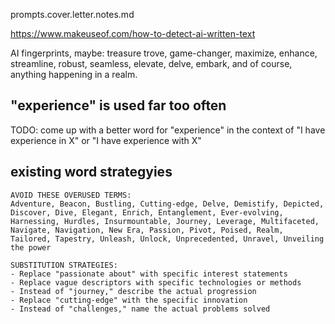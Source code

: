prompts.cover.letter.notes.md

https://www.makeuseof.com/how-to-detect-ai-written-text

AI fingerprints, maybe: treasure trove, game-changer, maximize, enhance, streamline, robust, seamless, elevate, delve, embark, and of course, anything happening in a realm.

## "experience" is used far too often

TODO: come up with a better word for "experience" in the context of "I have experience in X" or "I have experience with X"

## existing word strategyies

```
AVOID THESE OVERUSED TERMS:
Adventure, Beacon, Bustling, Cutting-edge, Delve, Demistify, Depicted, Discover, Dive, Elegant, Enrich, Entanglement, Ever-evolving, Harnessing, Hurdles, Insurmountable, Journey, Leverage, Multifaceted, Navigate, Navigation, New Era, Passion, Pivot, Poised, Realm, Tailored, Tapestry, Unleash, Unlock, Unprecedented, Unravel, Unveiling the power

SUBSTITUTION STRATEGIES:
- Replace "passionate about" with specific interest statements
- Replace vague descriptors with specific technologies or methods
- Instead of "journey," describe the actual progression
- Replace "cutting-edge" with the specific innovation
- Instead of "challenges," name the actual problems solved
```